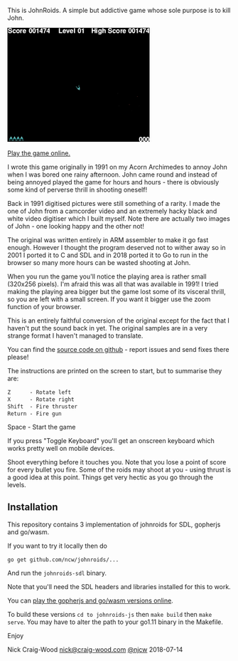 This is JohnRoids.  A simple but addictive game whose sole purpose
is to kill John.

![Johnroids GIF](johnroids.gif "Johnroids in action")

[Play the game online.](https://www.craig-wood.com/nick/johnroids/)

I wrote this game originally in 1991 on my Acorn Archimedes to
annoy John when I was bored one rainy afternoon.  John came round and
instead of being annoyed played the game for hours and hours - there
is obviously some kind of perverse thrill in shooting oneself!

Back in 1991 digitised pictures were still something of a rarity.
I made the one of John from a camcorder video and an extremely hacky
black and white video digitiser which I built myself.  Note there are
actually two images of John - one looking happy and the other not!

The original was written entirely in ARM assembler to make it go
fast enough.  However I thought the program deserved not to wither
away so in 2001 I ported it to C and SDL and in 2018 ported it to Go
to run in the browser so many more hours can be wasted shooting at
John.

When you run the game you'll notice the playing area is rather
small (320x256 pixels).  I'm afraid this was all that was available in
1991!  I tried making the playing area bigger but the game lost some
of its visceral thrill, so you are left with a small screen.  If you
want it bigger use the zoom function of your browser.

This is an entirely faithful conversion of the original except for the
fact that I haven't put the sound back in yet.  The original samples
are in a very strange format I haven't managed to translate.

You can find the <a href="https://github.com/ncw/johnroids">source
code on github</a> - report issues and send fixes there please!

The instructions are printed on the screen to start, but to summarise
they are:

    Z      - Rotate left
    X      - Rotate right
    Shift  - Fire thruster
    Return - Fire gun
   Space  - Start the game

If you press "Toggle Keyboard" you'll get an onscreen keyboard
which works pretty well on mobile devices.

Shoot everything before it touches you. Note that you lose a point
of score for every bullet you fire. Some of the roids may shoot at you -
using thrust is a good idea at this point.  Things get very hectic
as you go through the levels.

## Installation

This repository contains 3 implementation of johnroids for SDL,
gopherjs and go/wasm.

If you want to try it locally then do

    go get github.com/ncw/johnroids/...

And run the `johnroids-sdl` binary.

Note that you'll need the SDL headers and libraries installed for this
to work.

You can [play the gopherjs and go/wasm versions
online](https://www.craig-wood.com/nick/johnroids/).

To build these versions `cd to johnroids-js` then `make build` then
`make serve`.  You may have to alter the path to your go1.11 binary in
the Makefile.

Enjoy

Nick Craig-Wood
nick@craig-wood.com
[@njcw](https://twitter.com/njcw)
2018-07-14

